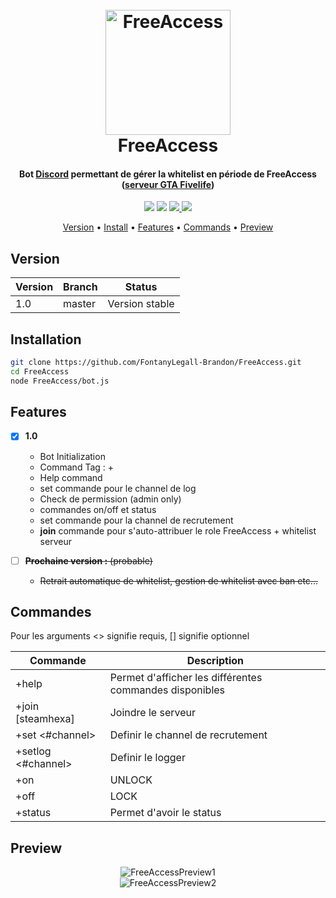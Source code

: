 <h1 align="center">
  <br>
  <a href="https://bot.scarface06.xyz/FreeAccess/"><img src="https://bot.scarface06.xyz/FreeAccess/assets/Graphicloads-Flat-Finance-Unlock.ico" alt="FreeAccess" width="200"></a>
  <br>
  FreeAccess
  <br>
</h1>

<h4 align="center">Bot <a href="https://discordapp.com" target="_blank">Discord</a> permettant de gérer la whitelist en période de FreeAccess (<a href="https://gta-fivelife.fr" target="_blank">serveur GTA Fivelife</a>)</h4>

<p align="center">
  <img src="https://img.shields.io/node/v/discord.js.svg">
  <img src="https://img.shields.io/github/tag/FontanyLegall-Brandon/FreeAccess.svg">
  <a href="https://github.com/FontanyLegall-Brandon/FreeAccess/issues">
    <img src="https://img.shields.io/github/issues/FontanyLegall-Brandon/FreeAccess.svg">
  </a>
  <a href="https://github.com/FontanyLegall-Brandon/FreeAccess/blob/master/LICENSE">
    <img src="https://img.shields.io/github/license/FontanyLegall-Brandon/PubBanHammer.svg">
  </a>
  
</p>

<p align="center">
  <a href="#version">Version</a> •
  <a href="#installation">Install</a> •
  <a href="#features">Features</a> •
  <a href="#commandes">Commands</a> •
  <a href="#preview">Preview</a>
</p>

## Version
|Version| Branch | Status |
|--|--|--|
| 1.0 | master | Version stable |

## Installation
```bash
git clone https://github.com/FontanyLegall-Brandon/FreeAccess.git
cd FreeAccess
node FreeAccess/bot.js
```

## Features
- [x] **1.0**
	- Bot Initialization
	- Command Tag  : +
	- Help command
	- set commande pour le channel de log
	- Check de permission (admin only)
	- commandes on/off et status 
	- set commande pour la channel de recrutement
	- **join** commande pour s'auto-attribuer le role FreeAccess + whitelist serveur


- [ ] ~~**Prochaine version :** (probable)~~
	- ~~Retrait automatique de whitelist, gestion de whitelist avec ban etc...~~

## Commandes
Pour les arguments <> signifie requis, [] signifie optionnel

| **Commande** | **Description**  |
|--|--|
| +help | Permet d'afficher les différentes commandes disponibles |
| +join [steamhexa] | Joindre le serveur |
| +set <#channel> | Definir le channel de recrutement |
|+setlog <#channel>| Definir le logger
| +on | UNLOCK |
| +off | LOCK |
| +status | Permet d'avoir le status |

## Preview

<p align="center">
  <img src="https://bot.scarface06.xyz/FreeAccess/preview/preview1.png" alt="FreeAccessPreview1">
  <br>
  <img src="https://bot.scarface06.xyz/FreeAccess/preview/preview2.png" alt="FreeAccessPreview2">
</p>
